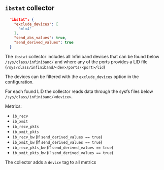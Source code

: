 
## `ibstat` collector

```json
  "ibstat": {
    "exclude_devices": [
      "mlx4"
    ],
    "send_abs_values": true,
    "send_derived_values": true
  }
```

The `ibstat` collector includes all Infiniband devices that can be
found below `/sys/class/infiniband/` and where any of the ports provides a
LID file (`/sys/class/infiniband/<dev>/ports/<port>/lid`)

The devices can be filtered with the `exclude_devices` option in the configuration.

For each found LID the collector reads data through the sysfs files below `/sys/class/infiniband/<device>`.

Metrics:
* `ib_recv`
* `ib_xmit`
* `ib_recv_pkts`
* `ib_xmit_pkts`
* `ib_recv_bw` (if `send_derived_values == true`)
* `ib_xmit_bw` (if `send_derived_values == true`)
* `ib_recv_pkts_bw` (if `send_derived_values == true`)
* `ib_xmit_pkts_bw` (if `send_derived_values == true`)

The collector adds a `device` tag to all metrics
